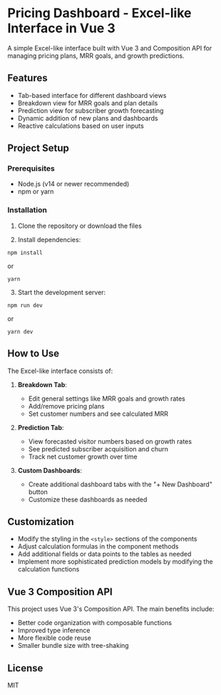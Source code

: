 # Pricing Dashboard - Excel-like Interface in Vue 3

A simple Excel-like interface built with Vue 3 and Composition API for managing pricing plans, MRR goals, and growth predictions.

## Features

- Tab-based interface for different dashboard views
- Breakdown view for MRR goals and plan details
- Prediction view for subscriber growth forecasting
- Dynamic addition of new plans and dashboards
- Reactive calculations based on user inputs

## Project Setup

### Prerequisites

- Node.js (v14 or newer recommended)
- npm or yarn

### Installation

1. Clone the repository or download the files

2. Install dependencies:
```
npm install
```
or
```
yarn
```

3. Start the development server:
```
npm run dev
```
or
```
yarn dev
```

## How to Use

The Excel-like interface consists of:

1. **Breakdown Tab**: 
   - Edit general settings like MRR goals and growth rates
   - Add/remove pricing plans
   - Set customer numbers and see calculated MRR

2. **Prediction Tab**:
   - View forecasted visitor numbers based on growth rates
   - See predicted subscriber acquisition and churn
   - Track net customer growth over time

3. **Custom Dashboards**:
   - Create additional dashboard tabs with the "+ New Dashboard" button
   - Customize these dashboards as needed

## Customization

- Modify the styling in the `<style>` sections of the components
- Adjust calculation formulas in the component methods
- Add additional fields or data points to the tables as needed
- Implement more sophisticated prediction models by modifying the calculation functions

## Vue 3 Composition API

This project uses Vue 3's Composition API. The main benefits include:
- Better code organization with composable functions
- Improved type inference
- More flexible code reuse
- Smaller bundle size with tree-shaking

## License

MIT
